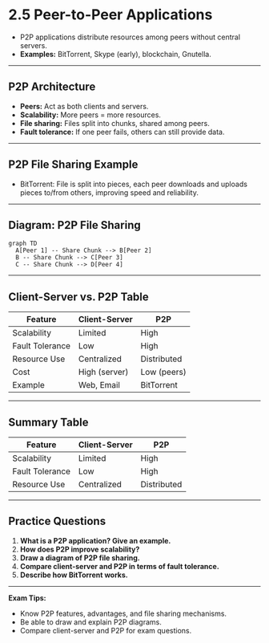 # 2.5 Peer-to-Peer Applications

- P2P applications distribute resources among peers without central servers.
- **Examples:** BitTorrent, Skype (early), blockchain, Gnutella.

---

## P2P Architecture
- **Peers:** Act as both clients and servers.
- **Scalability:** More peers = more resources.
- **File sharing:** Files split into chunks, shared among peers.
- **Fault tolerance:** If one peer fails, others can still provide data.

---

## P2P File Sharing Example
- BitTorrent: File is split into pieces, each peer downloads and uploads pieces to/from others, improving speed and reliability.

---

## Diagram: P2P File Sharing
```mermaid
graph TD
  A[Peer 1] -- Share Chunk --> B[Peer 2]
  B -- Share Chunk --> C[Peer 3]
  C -- Share Chunk --> D[Peer 4]
```

---

## Client-Server vs. P2P Table
| Feature         | Client-Server | P2P           |
|-----------------|---------------|---------------|
| Scalability     | Limited       | High          |
| Fault Tolerance | Low           | High          |
| Resource Use    | Centralized   | Distributed   |
| Cost            | High (server) | Low (peers)   |
| Example         | Web, Email    | BitTorrent    |

---

## Summary Table
| Feature      | Client-Server | P2P           |
|--------------|---------------|---------------|
| Scalability  | Limited       | High          |
| Fault Tolerance| Low         | High          |
| Resource Use | Centralized   | Distributed   |

---

## Practice Questions
1. **What is a P2P application? Give an example.**
2. **How does P2P improve scalability?**
3. **Draw a diagram of P2P file sharing.**
4. **Compare client-server and P2P in terms of fault tolerance.**
5. **Describe how BitTorrent works.**

---

**Exam Tips:**
- Know P2P features, advantages, and file sharing mechanisms.
- Be able to draw and explain P2P diagrams.
- Compare client-server and P2P for exam questions. 